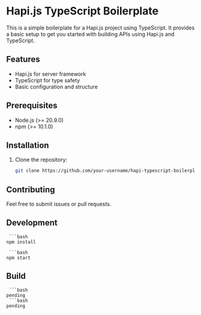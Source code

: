 # Hapi.js TypeScript Boilerplate

This is a simple boilerplate for a Hapi.js project using TypeScript. It provides a basic setup to get you started with building APIs using Hapi.js and TypeScript.

## Features

- Hapi.js for server framework
- TypeScript for type safety
- Basic configuration and structure

## Prerequisites

- Node.js (>= 20.9.0)
- npm (>= 10.1.0)

## Installation

1. Clone the repository:

   ```bash
   git clone https://github.com/your-username/hapi-typescript-boilerplate.git

## Contributing

Feel free to submit issues or pull requests.

## Development
     ```bash
    npm install

     ```bash
    npm start
    

## Build

     ```bash
    pending
     ```bash
    pending